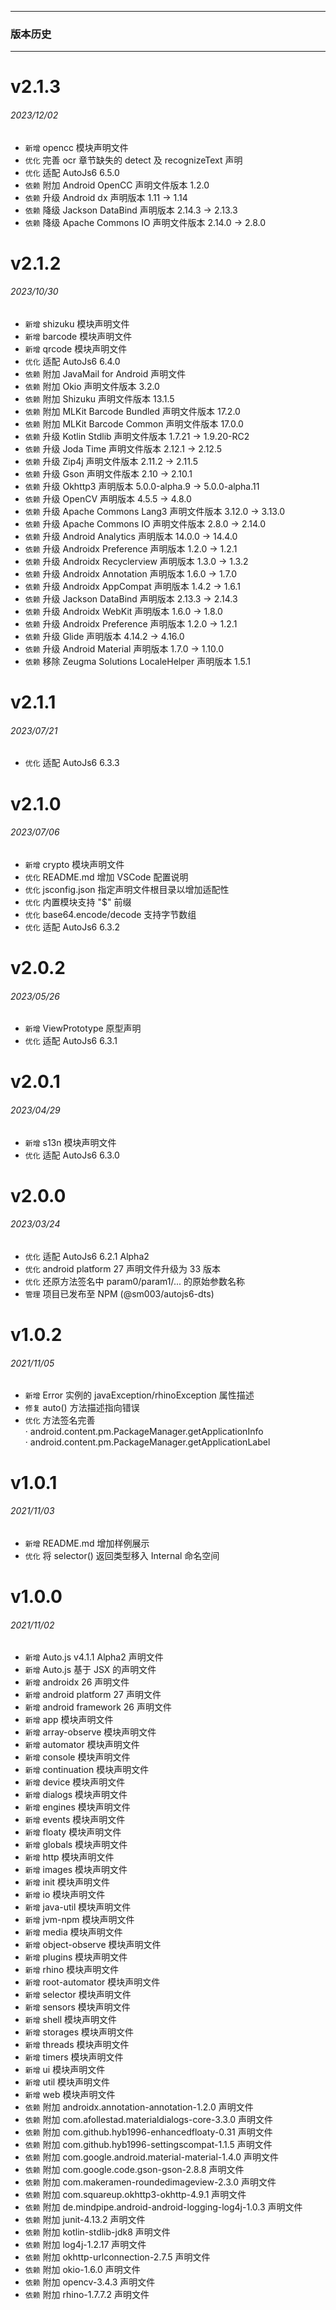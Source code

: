 ******

### 版本历史

******

# v2.1.3

###### 2023/12/02

* `新增` opencc 模块声明文件
* `优化` 完善 ocr 章节缺失的 detect 及 recognizeText 声明
* `优化` 适配 AutoJs6 6.5.0
* `依赖` 附加 Android OpenCC 声明文件版本 1.2.0
* `依赖` 升级 Android dx 声明版本 1.11 -> 1.14
* `依赖` 降级 Jackson DataBind 声明版本 2.14.3 -> 2.13.3
* `依赖` 降级 Apache Commons IO 声明文件版本 2.14.0 -> 2.8.0

# v2.1.2

###### 2023/10/30

* `新增` shizuku 模块声明文件
* `新增` barcode 模块声明文件
* `新增` qrcode 模块声明文件
* `优化` 适配 AutoJs6 6.4.0
* `依赖` 附加 JavaMail for Android 声明文件
* `依赖` 附加 Okio 声明文件版本 3.2.0
* `依赖` 附加 Shizuku 声明文件版本 13.1.5
* `依赖` 附加 MLKit Barcode Bundled 声明文件版本 17.2.0
* `依赖` 附加 MLKit Barcode Common 声明文件版本 17.0.0
* `依赖` 升级 Kotlin Stdlib 声明文件版本 1.7.21 -> 1.9.20-RC2
* `依赖` 升级 Joda Time 声明文件版本 2.12.1 -> 2.12.5
* `依赖` 升级 Zip4j 声明文件版本 2.11.2 -> 2.11.5
* `依赖` 升级 Gson 声明文件版本 2.10 -> 2.10.1
* `依赖` 升级 Okhttp3 声明版本 5.0.0-alpha.9 -> 5.0.0-alpha.11
* `依赖` 升级 OpenCV 声明版本 4.5.5 -> 4.8.0
* `依赖` 升级 Apache Commons Lang3 声明文件版本 3.12.0 -> 3.13.0
* `依赖` 升级 Apache Commons IO 声明文件版本 2.8.0 -> 2.14.0
* `依赖` 升级 Android Analytics 声明版本 14.0.0 -> 14.4.0
* `依赖` 升级 Androidx Preference 声明版本 1.2.0 -> 1.2.1
* `依赖` 升级 Androidx Recyclerview 声明版本 1.3.0 -> 1.3.2
* `依赖` 升级 Androidx Annotation 声明版本 1.6.0 -> 1.7.0
* `依赖` 升级 Androidx AppCompat 声明版本 1.4.2 -> 1.6.1
* `依赖` 升级 Jackson DataBind 声明版本 2.13.3 -> 2.14.3
* `依赖` 升级 Androidx WebKit 声明版本 1.6.0 -> 1.8.0
* `依赖` 升级 Androidx Preference 声明版本 1.2.0 -> 1.2.1
* `依赖` 升级 Glide 声明版本 4.14.2 -> 4.16.0
* `依赖` 升级 Android Material 声明版本 1.7.0 -> 1.10.0
* `依赖` 移除 Zeugma Solutions LocaleHelper 声明版本 1.5.1

# v2.1.1

###### 2023/07/21

* `优化` 适配 AutoJs6 6.3.3

# v2.1.0

###### 2023/07/06

* `新增` crypto 模块声明文件
* `优化` README.md 增加 VSCode 配置说明
* `优化` jsconfig.json 指定声明文件根目录以增加适配性
* `优化` 内置模块支持 "$" 前缀
* `优化` base64.encode/decode 支持字节数组
* `优化` 适配 AutoJs6 6.3.2

# v2.0.2

###### 2023/05/26

* `新增` ViewPrototype 原型声明
* `优化` 适配 AutoJs6 6.3.1

# v2.0.1

###### 2023/04/29

* `新增` s13n 模块声明文件
* `优化` 适配 AutoJs6 6.3.0

# v2.0.0

###### 2023/03/24

* `优化` 适配 AutoJs6 6.2.1 Alpha2
* `优化` android platform 27 声明文件升级为 33 版本
* `优化` 还原方法签名中 param0/param1/... 的原始参数名称
* `管理` 项目已发布至 NPM (@sm003/autojs6-dts)

# v1.0.2

###### 2021/11/05

* `新增` Error 实例的 javaException/rhinoException 属性描述
* `修复` auto() 方法描述指向错误
* `优化` 方法签名完善  
  · android.content.pm.PackageManager.getApplicationInfo  
  · android.content.pm.PackageManager.getApplicationLabel

# v1.0.1

###### 2021/11/03

* `新增` README.md 增加样例展示
* `优化` 将 selector() 返回类型移入 Internal 命名空间

# v1.0.0

###### 2021/11/02

* `新增` Auto.js v4.1.1 Alpha2 声明文件
* `新增` Auto.js 基于 JSX 的声明文件
* `新增` androidx 26 声明文件
* `新增` android platform 27 声明文件
* `新增` android framework 26 声明文件
* `新增` app 模块声明文件
* `新增` array-observe 模块声明文件
* `新增` automator 模块声明文件
* `新增` console 模块声明文件
* `新增` continuation 模块声明文件
* `新增` device 模块声明文件
* `新增` dialogs 模块声明文件
* `新增` engines 模块声明文件
* `新增` events 模块声明文件
* `新增` floaty 模块声明文件
* `新增` globals 模块声明文件
* `新增` http 模块声明文件
* `新增` images 模块声明文件
* `新增` init 模块声明文件
* `新增` io 模块声明文件
* `新增` java-util 模块声明文件
* `新增` jvm-npm 模块声明文件
* `新增` media 模块声明文件
* `新增` object-observe 模块声明文件
* `新增` plugins 模块声明文件
* `新增` rhino 模块声明文件
* `新增` root-automator 模块声明文件
* `新增` selector 模块声明文件
* `新增` sensors 模块声明文件
* `新增` shell 模块声明文件
* `新增` storages 模块声明文件
* `新增` threads 模块声明文件
* `新增` timers 模块声明文件
* `新增` ui 模块声明文件
* `新增` util 模块声明文件
* `新增` web 模块声明文件
* `依赖` 附加 androidx.annotation-annotation-1.2.0 声明文件
* `依赖` 附加 com.afollestad.materialdialogs-core-3.3.0 声明文件
* `依赖` 附加 com.github.hyb1996-enhancedfloaty-0.31 声明文件
* `依赖` 附加 com.github.hyb1996-settingscompat-1.1.5 声明文件
* `依赖` 附加 com.google.android.material-material-1.4.0 声明文件
* `依赖` 附加 com.google.code.gson-gson-2.8.8 声明文件
* `依赖` 附加 com.makeramen-roundedimageview-2.3.0 声明文件
* `依赖` 附加 com.squareup.okhttp3-okhttp-4.9.1 声明文件
* `依赖` 附加 de.mindpipe.android-android-logging-log4j-1.0.3 声明文件
* `依赖` 附加 junit-4.13.2 声明文件
* `依赖` 附加 kotlin-stdlib-jdk8 声明文件
* `依赖` 附加 log4j-1.2.17 声明文件
* `依赖` 附加 okhttp-urlconnection-2.7.5 声明文件
* `依赖` 附加 okio-1.6.0 声明文件
* `依赖` 附加 opencv-3.4.3 声明文件
* `依赖` 附加 rhino-1.7.7.2 声明文件